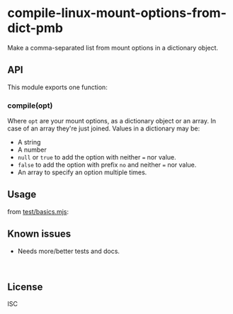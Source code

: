 ﻿
<!--#echo json="package.json" key="name" underline="=" -->
compile-linux-mount-options-from-dict-pmb
=========================================
<!--/#echo -->

<!--#echo json="package.json" key="description" -->
Make a comma-separated list from mount options in a dictionary object.
<!--/#echo -->



API
---

This module exports one function:

### compile(opt)

Where `opt` are your mount options, as a dictionary object or an array.
In case of an array they're just joined. Values in a dictionary may be:

* A string
* A number
* `null` or `true` to add the option with neither `=` nor value.
* `false` to add the option with prefix `no` and neither `=` nor value.
* An array to specify an option multiple times.



Usage
-----

from [test/basics.mjs](test/basics.mjs):


<!--#toc stop="scan" -->



Known issues
------------

* Needs more/better tests and docs.




&nbsp;


License
-------
<!--#echo json="package.json" key=".license" -->
ISC
<!--/#echo -->
